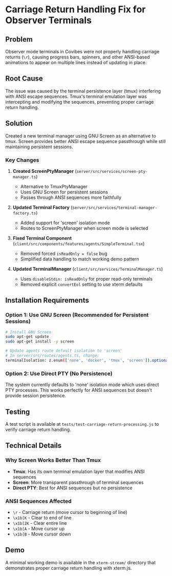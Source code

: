 # Carriage Return Handling Fix for Observer Terminals

## Problem
Observer mode terminals in Covibes were not properly handling carriage returns (`\r`), causing progress bars, spinners, and other ANSI-based animations to appear on multiple lines instead of updating in place.

## Root Cause
The issue was caused by the terminal persistence layer (tmux) interfering with ANSI escape sequences. Tmux's terminal emulation layer was intercepting and modifying the sequences, preventing proper carriage return handling.

## Solution
Created a new terminal manager using GNU Screen as an alternative to tmux. Screen provides better ANSI escape sequence passthrough while still maintaining persistent sessions.

### Key Changes

1. **Created ScreenPtyManager** (`server/src/services/screen-pty-manager.ts`)
   - Alternative to TmuxPtyManager
   - Uses GNU Screen for persistent sessions
   - Passes through ANSI sequences more faithfully

2. **Updated Terminal Factory** (`server/src/services/terminal-manager-factory.ts`)
   - Added support for 'screen' isolation mode
   - Routes to ScreenPtyManager when screen mode is selected

3. **Fixed Terminal Component** (`client/src/components/features/agents/SimpleTerminal.tsx`)
   - Removed forced `isReadOnly = false` bug
   - Simplified data handling to match working demo pattern

4. **Updated TerminalManager** (`client/src/services/TerminalManager.ts`)
   - Uses `disableStdin: isReadOnly` for proper read-only terminals
   - Removed explicit `convertEol` setting to use xterm defaults

## Installation Requirements

### Option 1: Use GNU Screen (Recommended for Persistent Sessions)
```bash
# Install GNU Screen
sudo apt-get update
sudo apt-get install -y screen

# Update agents route default isolation to 'screen'
# In server/src/routes/agents.ts, change:
terminalIsolation: z.enum(['none', 'docker', 'tmux', 'screen']).optional().default('screen')
```

### Option 2: Use Direct PTY (No Persistence)
The system currently defaults to 'none' isolation mode which uses direct PTY processes. This works perfectly for ANSI sequences but doesn't provide session persistence.

## Testing
A test script is available at `tests/test-carriage-return-processing.js` to verify carriage return handling.

## Technical Details

### Why Screen Works Better Than Tmux
- **Tmux**: Has its own terminal emulation layer that modifies ANSI sequences
- **Screen**: More transparent passthrough of terminal sequences
- **Direct PTY**: Best for ANSI sequences but no persistence

### ANSI Sequences Affected
- `\r` - Carriage return (move cursor to beginning of line)
- `\x1b[K` - Clear to end of line
- `\x1b[2K` - Clear entire line
- `\x1b[A` - Move cursor up
- `\x1b[B` - Move cursor down

## Demo
A minimal working demo is available in the `xterm-stream/` directory that demonstrates proper carriage return handling with xterm.js.